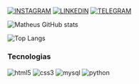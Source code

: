 [![INSTAGRAM](https://img.shields.io/badge/Instagram-E4405F?style=for-the-badge&logo=instagram&logoColor=white
)](https://www.instagram.com/di.mattheus/)
[![LINKEDIN](https://img.shields.io/badge/LinkedIn-0077B5?style=for-the-badge&logo=linkedin&logoColor=white
)](https://www.linkedin.com/in/matheus-felipe-8a9017155/)
[![TELEGRAM](https://img.shields.io/badge/Telegram-2CA5E0?style=for-the-badge&logo=telegram&logoColor=white
)](https://web.telegram.org/k/)


![Matheus GitHub stats](https://github-readme-stats.vercel.app/api?username=Mathdiaz&show_icons=true&theme=dark)


![Top Langs](https://github-readme-stats.vercel.app/api/top-langs/?username=Mathdiaz&layout=compact)

### Tecnologias

<div style="display: inline_block"></>
<img align="center" alt="html5" src=https://img.shields.io/badge/HTML5-E34F26?style=for-the-badge&logo=html5&logoColor=white style="display: inline_block"></>
<img align="center" alt="css3" src=https://img.shields.io/badge/CSS3-1572B6?style=for-the-badge&logo=css3&logoColor=white style="display: inline_block"></>
<img align="center" alt="mysql" src=https://img.shields.io/badge/MySQL-005C84?style=for-the-badge&logo=mysql&logoColor=white style="display: inline_block"></>
<img align="center" alt="python" src=https://img.shields.io/badge/Python-14354C?style=for-the-badge&logo=python&logoColor=white" /></div>

